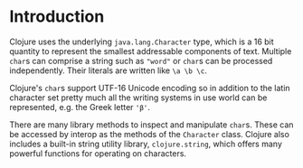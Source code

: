 # Introduction

Clojure uses the underlying `java.lang.Character` type, which is a 16 bit quantity to represent the smallest addressable components of text.
Multiple `char`s can comprise a string such as `"word"` or `char`s can be
processed independently. Their literals are written like `\a \b \c`.

Clojure's `char`s support UTF-16 Unicode encoding so in addition to the latin character set
pretty much all the writing systems in use world can be represented,
e.g. the Greek letter `'β'`.

There are many library methods to inspect and manipulate `char`s. These
can be accessed by interop as the methods of the `Character` class. Clojure also includes a built-in string utility library, `clojure.string`, which offers many powerful functions for operating on characters.
